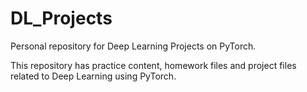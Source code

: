 # DL_Projects
Personal repository for Deep Learning Projects on PyTorch.

This repository has practice content, homework files and project files related to Deep Learning using PyTorch. 
